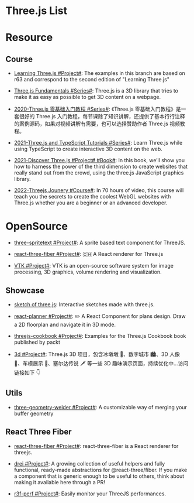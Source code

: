 # Three.js List

# Resource

## Course

- [Learning Three.js #Project#](https://github.com/josdirksen/learning-threejs): The examples in this branch are based on r63 and correspond to the second edition of "Learning Three.js"

- [Three.js Fundamentals #Series#](https://threejsfundamentals.org/threejs/lessons/threejs-fundamentals.html): Three.js is a 3D library that tries to make it as easy as possible to get 3D content on a webpage.

- [2020-Three.js 零基础入门教程 #Series#](http://www.webgl3d.cn/Three.js/): 《Three.js 零基础入门教程》是一套很好的 Three.js 入门教程，每节课除了知识讲解，还提供了基本行行注释的案例源码，如果对视频讲解有需要，也可以选择赞助作者 Three.js 视频教程。

- [2021-Three.js and TypeScript Tutorials #Series#](https://sbcode.net/threejs/): Learn Three.js while using TypeScript to create interactive 3D content on the web.

- [2021-Discover Three.js #Project# #Book#](https://discoverthreejs.com/book/introduction/): In this book, we’ll show you how to harness the power of the third dimension to create websites that really stand out from the crowd, using the three.js JavaScript graphics library.

- [2022-Threejs Jounery #Course#](https://threejs-journey.com/): In 70 hours of video, this course will teach you the secrets to create the coolest WebGL websites with Three.js whether you are a beginner or an advanced developer.

# OpenSource

- [three-spritetext #Project#](https://github.com/vasturiano/three-spritetext): A sprite based text component for ThreeJS.

- [react-three-fiber #Project#](https://github.com/pmndrs/react-three-fiber): 🇨🇭 A React renderer for Three.js

- [VTK #Project#](https://github.com/kitware/vtk-js): VTK is an open-source software system for image processing, 3D graphics, volume rendering and visualization.

## Showcase

- [sketch of three.js](https://ykob.github.io/sketch-threejs/): Interactive sketches made with three.js.

- [react-planner #Project#](https://github.com/cvdlab/react-planner): ✏️ A React Component for plans design. Draw a 2D floorplan and navigate it in 3D mode.

- [threejs-cookbook #Project#](https://github.com/josdirksen/threejs-cookbook): Examples for the Three.js Cookbook book published by packt

- [3d #Project#](https://github.com/dragonir/3d): Three.js 3D 项目，包含冰墩墩 🐼、数字城市 🏙、3D 人像 👤、车模展示 🚗、塞尔达传说 🗡 等一些 3D 趣味演示页面，持续优化中...访问链接如下 👇

## Utils

- [three-geometry-welder #Project#](https://github.com/0xAxiome/three-geometry-welder): A customizable way of merging your buffer geometry

## React Three Fiber

- [react-three-fiber #Project#](https://github.com/pmndrs/react-three-fiber): react-three-fiber is a React renderer for threejs.

- [drei #Project#](https://github.com/pmndrs/drei): A growing collection of useful helpers and fully functional, ready-made abstractions for @react-three/fiber. If you make a component that is generic enough to be useful to others, think about making it available here through a PR!

- [r3f-perf #Project#](https://github.com/utsuboco/r3f-perf): Easily monitor your ThreeJS performances.
